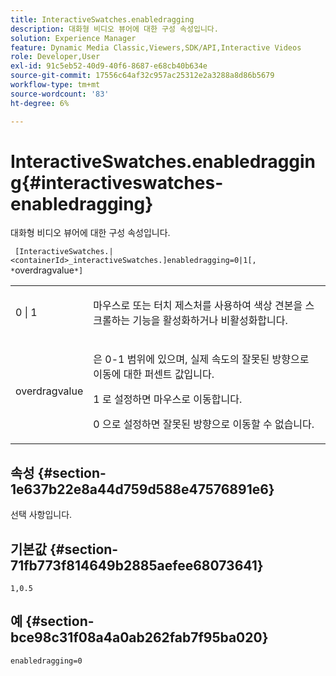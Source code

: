 ```yaml
---
title: InteractiveSwatches.enabledragging
description: 대화형 비디오 뷰어에 대한 구성 속성입니다.
solution: Experience Manager
feature: Dynamic Media Classic,Viewers,SDK/API,Interactive Videos
role: Developer,User
exl-id: 91c5eb52-40d9-40f6-8687-e68cb40b634e
source-git-commit: 17556c64af32c957ac25312e2a3288a8d86b5679
workflow-type: tm+mt
source-wordcount: '83'
ht-degree: 6%

---
```


# InteractiveSwatches.enabledragging{#interactiveswatches-enabledragging}

대화형 비디오 뷰어에 대한 구성 속성입니다.

` [InteractiveSwatches.|<containerId>_interactiveSwatches.]enabledragging=0|1[, *`overdragvalue`*]`

<table id="table_441553CD34C94A58A9D7CBF772DEDDB6"> 
 <tbody> 
  <tr> 
   <td colname="col1"> <p> <span class="codeph"> 0 | 1 </span> </p> </td> 
   <td colname="col2"> <p> 마우스로 또는 터치 제스처를 사용하여 색상 견본을 스크롤하는 기능을 활성화하거나 비활성화합니다. </p> </td> 
  </tr> 
  <tr> 
   <td colname="col1"> <p> <span class="codeph"> <span class="varname"> overdragvalue  </span> </span> </p> </td> 
   <td colname="col2"> <p> 은 <span class="codeph"> 0-1 </span> 범위에 있으며, 실제 속도의 잘못된 방향으로 이동에 대한 퍼센트 값입니다. </p> <p><span class="codeph"> 1 </span>로 설정하면 마우스로 이동합니다. </p> <p><span class="codeph"> 0 </span>으로 설정하면 잘못된 방향으로 이동할 수 없습니다. </p> </td> 
  </tr> 
 </tbody> 
</table>

## 속성 {#section-1e637b22e8a44d759d588e47576891e6}

선택 사항입니다.

## 기본값 {#section-71fb773f814649b2885aefee68073641}

`1,0.5`

## 예 {#section-bce98c31f08a4a0ab262fab7f95ba020}

```
enabledragging=0
```
